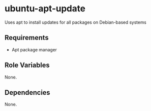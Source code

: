 ubuntu-apt-update
=========

Uses apt to install updates for all packages on Debian-based systems

Requirements
------------

 - Apt package manager

Role Variables
--------------

None.

Dependencies
------------

None.
